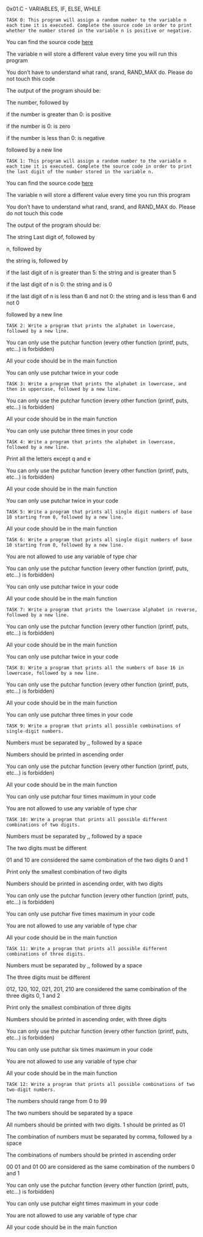 0x01.C - VARIABLES, IF, ELSE, WHILE

	TASK 0: This program will assign a random number to the variable n each time it is executed. Complete the source code in order to print whether the number stored in the variable n is positive or negative.

You can find the source code [here](https://github.com/holbertonschool/0x01.c/blob/master/0-positive_or_negative_c)

The variable n will store a different value every time you will run this program

You don’t have to understand what rand, srand, RAND_MAX do. Please do not touch this code

The output of the program should be:

The number, followed by

if the number is greater than 0: is positive

if the number is 0: is zero

if the number is less than 0: is negative

followed by a new line

	TASK 1: This program will assign a random number to the variable n each time it is executed. Complete the source code in order to print the last digit of the number stored in the variable n.

You can find the source code [here](https://github.com/holbertonschool/0x01.c/blob/master/1-last_digit_c)

The variable n will store a different value every time you run this program

You don’t have to understand what rand, srand, and RAND_MAX do. Please do not touch this code

The output of the program should be:

The string Last digit of, followed by

n, followed by

the string is, followed by

if the last digit of n is greater than 5: the string and is greater than 5

if the last digit of n is 0: the string and is 0

if the last digit of n is less than 6 and not 0: the string and is less than 6 and not 0

followed by a new line

	TASK 2: Write a program that prints the alphabet in lowercase, followed by a new line.

You can only use the putchar function (every other function (printf, puts, etc…) is forbidden)

All your code should be in the main function

You can only use putchar twice in your code

	TASK 3: Write a program that prints the alphabet in lowercase, and then in uppercase, followed by a new line.

You can only use the putchar function (every other function (printf, puts, etc…) is forbidden)

All your code should be in the main function

You can only use putchar three times in your code

	TASK 4: Write a program that prints the alphabet in lowercase, followed by a new line.

Print all the letters except q and e

You can only use the putchar function (every other function (printf, puts, etc…) is forbidden)

All your code should be in the main function

You can only use putchar twice in your code

	TASK 5: Write a program that prints all single digit numbers of base 10 starting from 0, followed by a new line.

All your code should be in the main function

	TASK 6: Write a program that prints all single digit numbers of base 10 starting from 0, followed by a new line.

You are not allowed to use any variable of type char

You can only use the putchar function (every other function (printf, puts, etc…) is forbidden)

You can only use putchar twice in your code

All your code should be in the main function

	TASK 7: Write a program that prints the lowercase alphabet in reverse, followed by a new line.

You can only use the putchar function (every other function (printf, puts, etc…) is forbidden)

All your code should be in the main function

You can only use putchar twice in your code

	TASK 8: Write a program that prints all the numbers of base 16 in lowercase, followed by a new line.

You can only use the putchar function (every other function (printf, puts, etc…) is forbidden)

All your code should be in the main function

You can only use putchar three times in your code

	TASK 9: Write a program that prints all possible combinations of single-digit numbers.

Numbers must be separated by ,, followed by a space

Numbers should be printed in ascending order

You can only use the putchar function (every other function (printf, puts, etc…) is forbidden)

All your code should be in the main function

You can only use putchar four times maximum in your code

You are not allowed to use any variable of type char

	TASK 10: Write a program that prints all possible different combinations of two digits.

Numbers must be separated by ,, followed by a space

The two digits must be different

01 and 10 are considered the same combination of the two digits 0 and 1

Print only the smallest combination of two digits

Numbers should be printed in ascending order, with two digits

You can only use the putchar function (every other function (printf, puts, etc…) is forbidden)

You can only use putchar five times maximum in your code

You are not allowed to use any variable of type char

All your code should be in the main function

	TASK 11: Write a program that prints all possible different combinations of three digits.

Numbers must be separated by ,, followed by a space

The three digits must be different

012, 120, 102, 021, 201, 210 are considered the same combination of the three digits 0, 1 and 2

Print only the smallest combination of three digits

Numbers should be printed in ascending order, with three digits

You can only use the putchar function (every other function (printf, puts, etc…) is forbidden)

You can only use putchar six times maximum in your code

You are not allowed to use any variable of type char

All your code should be in the main function

	TASK 12: Write a program that prints all possible combinations of two two-digit numbers.

The numbers should range from 0 to 99

The two numbers should be separated by a space

All numbers should be printed with two digits. 1 should be printed as 01

The combination of numbers must be separated by comma, followed by a space

The combinations of numbers should be printed in ascending order

00 01 and 01 00 are considered as the same combination of the numbers 0 and 1

You can only use the putchar function (every other function (printf, puts, etc…) is forbidden)

You can only use putchar eight times maximum in your code

You are not allowed to use any variable of type char

All your code should be in the main function
